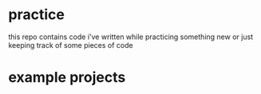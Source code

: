 practice
========

this repo contains code i've written while practicing something new or just keeping track of some pieces of code


# example projects
